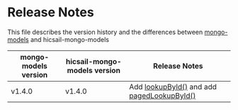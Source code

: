 # Release Notes

This file describes the version history and the differences between [mongo-models](https://github.com/jedireza/mongo-models) and hicsail-mongo-models
 
 | mongo-models version | hicsail-mongo-models version | Release Notes                          |
 |----------------------|------------------------------|----------------------------------------|
 | v1.4.0               | v1.4.0                       | Add [lookupById()](https://github.com/hicsail/hicsail-mongo-models/blob/master/API.md#lookupbyidfilter-foreigncollection-foreignfield-localfield-localfields-localoptions-foreignfields-foreignoptions-callback) and add [pagedLookupById()](https://github.com/hicsail/hicsail-mongo-models/blob/master/API.md#pagedlookupbyidfilter-sort-limit-page-foreigncollection-foreignfield-localfield-localfields-localoptions-foreignfields-foreignoptions-callback) |